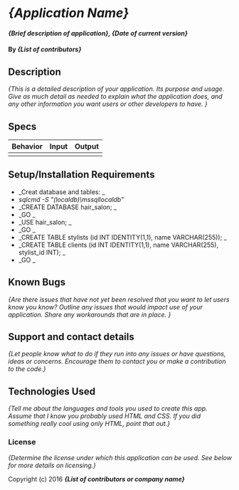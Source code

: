 # _{Application Name}_

#### _{Brief description of application}, {Date of current version}_

#### By _**{List of contributors}**_

## Description

_{This is a detailed description of your application. Its purpose and usage.  Give as much detail as needed to explain what the application does, and any other information you want users or other developers to have. }_

## Specs

| Behavior     | Input  |  Output |
| ---------- |:-------------: | :----------: |
|             |              |              |

## Setup/Installation Requirements
* _Creat database and tables: _
* _sqlcmd -S "(localdb)\mssqllocaldb"_
* _CREATE DATABASE hair_salon; _
* _GO _
* _USE hair_salon; _
* _GO _
* _CREATE TABLE stylists (id INT IDENTITY(1,1), name VARCHAR(255)); _
* _CREATE TABLE clients (id INT IDENTITY(1,1), name VARCHAR(255), stylist_id INT); _
* _GO _


## Known Bugs

_{Are there issues that have not yet been resolved that you want to let users know you know?  Outline any issues that would impact use of your application.  Share any workarounds that are in place. }_

## Support and contact details

_{Let people know what to do if they run into any issues or have questions, ideas or concerns.  Encourage them to contact you or make a contribution to the code.}_

## Technologies Used

_{Tell me about the languages and tools you used to create this app. Assume that I know you probably used HTML and CSS. If you did something really cool using only HTML, point that out.}_

### License

*{Determine the license under which this application can be used.  See below for more details on licensing.}*

Copyright (c) 2016 **_{List of contributors or company name}_**
